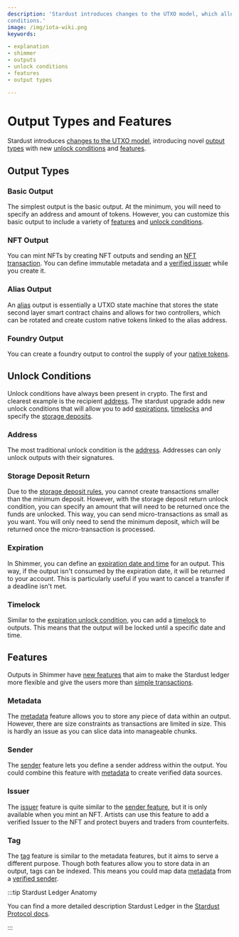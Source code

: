 ```yaml
---
description: 'Stardust introduces changes to the UTXO model, which allow for new output types, features, and unlock
conditions.'
image: /img/iota-wiki.png
keywords:

- explanation
- shimmer
- outputs
- unlock conditions
- features
- output types

---
```


# Output Types and Features

Stardust introduces [changes to the UTXO model](/introduction/explanations/what_is_stardust/rethink_utxo), introducing novel [output types](#output-types) with new [unlock conditions](#unlock-conditions) and [features](#features).

## Output Types

### Basic Output

The simplest output is the basic output. At the minimum, you will need to specify an address and amount of tokens. However, you can customize this basic output to include a variety of [features](#features) and [unlock conditions](#unlock-conditions).

### NFT Output

You can mint NFTs by creating NFT outputs and sending an [NFT transaction](/introduction/explanations/ledger/nft). You can define immutable metadata and a [verified issuer](#issuer) while you create it.

### Alias Output

An [alias](/introduction/explanations/ledger/alias) output is essentially a UTXO state machine that stores the state second layer smart contract chains and allows for two controllers, which can be rotated and create custom native tokens linked to the alias address.

### Foundry Output

You can create a foundry output to control the supply of your [native tokens](/introduction/explanations/ledger/foundry).

## Unlock Conditions

Unlock conditions have always been present in crypto. The first and clearest example is the recipient [address](#address). The stardust upgrade adds new unlock conditions that will allow you to add [expirations](#expiration), [timelocks](#timelocks) and specify the [storage deposits](#storage-deposit-return).

### Address

The most traditional unlock condition is the [address](/introduction/explanations/what_is_stardust/unlock_conditions#address).
Addresses can only unlock outputs with their signatures.

### Storage Deposit Return

Due to the [storage deposit rules](./welcome.mdx#storage-deposits), you cannot create transactions smaller than the minimum deposit. However, with the storage deposit return unlock condition, you can specify an amount that will need to be returned once the funds are unlocked. This way, you can send micro-transactions as small as you want. You will only need to send the minimum deposit, which will be returned once the micro-transaction is processed.

### Expiration

In Shimmer, you can define an [expiration date and time](/introduction/explanations/what_is_stardust/unlock_conditions#expiration) for an output. This way, if the output isn't consumed by the expiration date, it will be returned to your account. This is particularly useful if you want to cancel a transfer if a deadline isn't met. 

### Timelock

Similar to the [expiration unlock condition](#expiration), you can add a [timelock](/introduction/explanations/what_is_stardust/unlock_conditions#timelock) to outputs. This means that the output will be locked until a specific date and time.

## Features

Outputs in Shimmer have [new features](/introduction/explanations/what_is_stardust/output_features) that aim to make the Stardust ledger more flexible and give the users more than [simple transactions](/introduction/explanations/ledger/simple_transfers).

### Metadata

The [metadata](/introduction/explanations/what_is_stardust/output_features#metadata) feature allows you to store any piece of data within an output. However, there are size constraints as transactions are limited in size. This is hardly an issue as you can slice data into manageable chunks.

### Sender

The [sender](/introduction/explanations/what_is_stardust/output_features#sender) feature lets you define a sender address within the output. You could combine this feature with [metadata](#metadata) to create verified data sources.

### Issuer

The [issuer](/introduction/explanations/what_is_stardust/output_features#issuer) feature is quite similar to the [sender feature](#sender), but it is only available when you mint an NFT. Artists can use this feature to add a verified Issuer to the NFT and protect buyers and traders from counterfeits.

### Tag

The [tag](/introduction/explanations/what_is_stardust/output_features#tag) feature is similar to the metadata features, but it aims to serve a different purpose. Though both features allow you to store data in an output, tags can be indexed. This means you could map data [metadata](#metadata) from a [verified sender](#sender).

:::tip Stardust Ledger Anatomy

You can find a more detailed description Stardust Ledger in the [Stardust Protocol docs](/introduction/welcome).

:::
